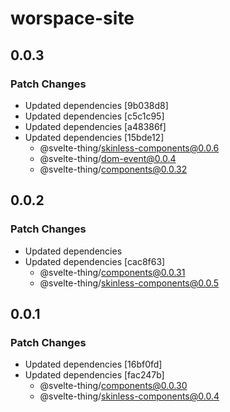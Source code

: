 # worspace-site

## 0.0.3

### Patch Changes

- Updated dependencies [9b038d8]
- Updated dependencies [c5c1c95]
- Updated dependencies [a48386f]
- Updated dependencies [15bde12]
  - @svelte-thing/skinless-components@0.0.6
  - @svelte-thing/dom-event@0.0.4
  - @svelte-thing/components@0.0.32

## 0.0.2

### Patch Changes

- Updated dependencies
- Updated dependencies [cac8f63]
  - @svelte-thing/components@0.0.31
  - @svelte-thing/skinless-components@0.0.5

## 0.0.1

### Patch Changes

- Updated dependencies [16bf0fd]
- Updated dependencies [fac247b]
  - @svelte-thing/components@0.0.30
  - @svelte-thing/skinless-components@0.0.4
